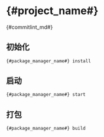 # {#project_name#}

{#commitlint_md#}

## 初始化

```bash
{#package_manager_name#} install
```

## 启动

```bash
{#package_manager_name#} start
```

## 打包

```bash
{#package_manager_name#} build
```
